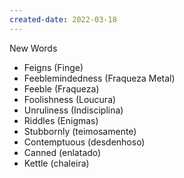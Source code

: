 ```yaml
---
created-date: 2022-03-18
---
```


New Words

- Feigns (Finge)
- Feeblemindedness (Fraqueza Metal)
- Feeble (Fraqueza)
- Foolishness (Loucura)
- Unruliness (Indisciplina)
- Riddles (Enigmas)
- Stubbornly (teimosamente)
- Contemptuous (desdenhoso)
- Canned (enlatado)
- Kettle (chaleira)